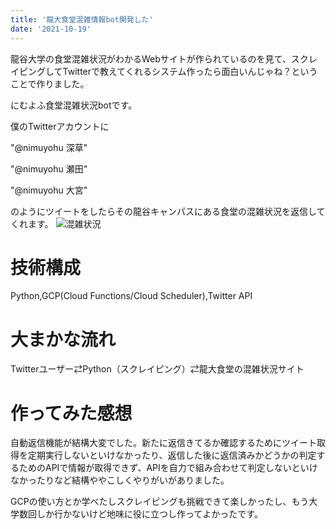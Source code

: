 ```yaml
---
title: '龍大食堂混雑情報bot開発した'
date: '2021-10-19'
---
```


龍谷大学の食堂混雑状況がわかるWebサイトが作られているのを見て、スクレイピングしてTwitterで教えてくれるシステム作ったら面白いんじゃね？ということで作りました。

にむよふ食堂混雑状況botです。

僕のTwitterアカウントに

"@nimuyohu 深草"

"@nimuyohu 瀬田"

"@nimuyohu 大宮"

のようにツイートをしたらその龍谷キャンパスにある食堂の混雑状況を返信してくれます。
![混雑状況](/images/crowd-bot.png "crowd-bot")
# 技術構成
Python,GCP(Cloud Functions/Cloud Scheduler),Twitter API

# 大まかな流れ
Twitterユーザー⇄Python（スクレイピング）⇄龍大食堂の混雑状況サイト

# 作ってみた感想
自動返信機能が結構大変でした。新たに返信きてるか確認するためにツイート取得を定期実行しないといけなかったり、返信した後に返信済みかどうかの判定するためのAPIで情報が取得できず、APIを自力で組み合わせて判定しないといけなかったりなど結構ややこしくやりがいがありました。

GCPの使い方とか学べたしスクレイピングも挑戦できて楽しかったし、もう大学数回しか行かないけど地味に役に立つし作ってよかったです。